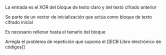 
La entrada es el XOR del bloque de texto claro y del texto cifrado anterior 

Se parte de un vector de inicialización que actúa como bloque de texto cifrado inicial 

Es necesario rellenar hasta el tamaño del bloque 

Arregla el problema de repetición que suponía el [[ECB Libro electrónico de códigos]]

